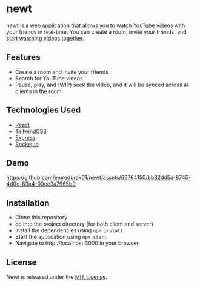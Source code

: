 # newt

newt is a web application that allows you to watch YouTube videos with your friends in real-time. You can create a room, invite your friends, and start watching videos together. 

## Features
* Create a room and invite your friends
* Search for YouTube videos
* Pause, play, and (WIP) seek the video, and it will be synced across all clients in the room

## Technologies Used

* [React](https://react.dev/)
* [TailwindCSS](https://tailwindcss.com/)
* [Express](https://expressjs.com/)
* [Socket.io](https://socket.io/)

## Demo
https://github.com/emredurak01/newt/assets/69764150/bb32dd5a-8745-4d0e-83a4-00ec3a7965b9
## Installation
* Clone this repository
* cd into the project directory (for both client and server)
* Install the dependencies using `npm install`
* Start the application using `npm start`
* Navigate to http://localhost:3000 in your browser

## License
Newt is released under the [MIT License](https://opensource.org/license/mit/).
